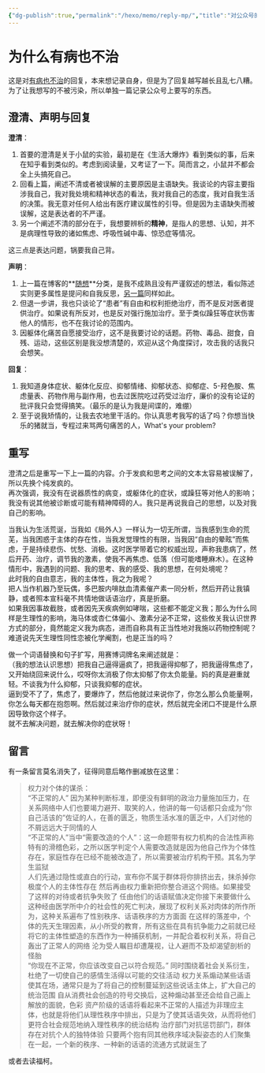 ```yaml
---
{"dg-publish":true,"permalink":"/hexo/memo/reply-mp/","title":"对公众号的回复","tags":["media"]}
---
```



# 为什么有病也不治

这是对[有病也不治](/hexo/memo/no-treatment)的回复，本来想记录自身，但是为了回复越写越长且乱七八糟。  
为了让我想写的不被污染，所以单独一篇记录公众号上要写的东西。

## 澄清、声明与回复

**澄清**：

1. 首要的澄清是关于小鼠的实验，最初是在《生活大爆炸》看到类似的事，后来在知乎看到类似的。考虑到阅读量，又考证了一下。简而言之，小鼠并不都会全上头搞死自己。
2. 回看上篇，阐述不清或者被误解的主要原因是主语缺失。我谈论的内容主要指涉我自己，我对我处境和精神状态的看法，我对我自己的态度，我对自我生活的决策。我无意对任何人给出有医疗建议属性的引导。但是因为主语缺失而被误解，这是表达者的不严谨。
3. 另一个阐述不清的部分在于，我想要辨析的**精神**，是指人的思想、认知，并不是病理性导致的诸如焦虑、呼吸性碱中毒、惊恐症等情况。

这三点是表达问题，锅要我自己背。

**声明**：

1. 上一篇在博客的**[随想](/hexo/memo)**分类，是我不成熟且没有严谨叙述的想法，看似陈述实则更多属性是提问和自我反思，[另一篇](/hexo/memo/unnormal)同样如此。
2. 但退一步讲，我也只谈论了“患者”有自由和权利拒绝治疗，而不是反对医者提供治疗。如果说有所反对，也是反对强行施加治疗。至于类似躁狂等症状伤害他人的情形，也不在我讨论的范围内。
3. 因躯体化痛苦自愿接受治疗，这不是我要讨论的话题。药物、毒品、甜食，自残、运动，这些区别是我没想清楚的，欢迎从这个角度探讨，攻击我的话我只会想笑。

**回复**：

1. 我知道身体症状、躯体化反应、抑郁情绪、抑郁状态、抑郁症、5-羟色胺、焦虑量表、药物作用与副作用，也去过医院吃过药受过治疗，廉价的没有论证的批评我只会觉得搞笑。（最乐的是认为我是间谍的，难绷）
2. 至于说我矫情的，让我去农地里干活的。你认真思考我写的话了吗？你想当快乐的猪就当，专程过来骂两句痛苦的人，What's your problem?

## 重写

澄清之后是重写一下上一篇的内容。介于发疯和思考之间的文本太容易被误解了，所以先换个纯发疯的。  
再次强调，我没有在说器质性的病变，或躯体化的症状，或躁狂等对他人的影响；我没有说其他被诊断或可能有精神障碍的人。我只是再说我自己的思想，以及对我自己的影响。

当我认为生活荒诞，当我如《局外人》一样认为一切无所谓，当我感到生命的荒芜，当我困惑于主体的存在性，当我发觉理性的有限，当我因“自由的晕眩”而焦虑，于是持续悲伤、忧愁、消极。这时医学带着它的权威出现，声称我患病了，然后开药、治疗，调节我的激素，使我不再焦虑、低落（但可能嗜睡麻木）。在这种情形中，我遇到的问题、我的思考、我的感受、我的思想，在何处境呢？  
此时我的自由意志，我的主体性，我之为我呢？  
把人当作机器乃至玩偶，多巴胺内啡肽血清素催产素一同分析，然后开药让我镇静，或者照本宣科毫不共情地做话语治疗，真是折磨。  
如果我因事故截肢，或者因先天疾病例如哮喘，这些都不能定义我；那么为什么同样是生理性的影响，海马体或杏仁体偏小、激素分泌不正常，这些攸关我认识世界方式的部分，竟然能定义我为病态，进而自称具有正当性地对我施以药物控制呢？难道说先天生理性同性恋被化学阉割，也是正当的吗？

做一个词语替换和句子扩写，用赛博词牌名来阐述就是：  
（我的想法认识思想）把我自己逼得逼疯了，把我逼得抑郁了，把我逼得焦虑了，又开始绕回来说什么，哎呀你太消极了你太抑郁了你太负能量。妈的真是避重就轻。不谈我为什么抑郁，只谈我抑郁的症状。  
逼到受不了了，焦虑了，要爆炸了，然后他就过来说你了，你怎么那么负能量啊，你怎么每天都在抱怨啊。然后就过来治疗你的症状，然后就完全闭口不提是什么原因导致你这个样子。  
就不去解决问题，就去解决你的症状呀！

## 留言

有一条留言莫名消失了，征得同意后略作删减放在这里：

> 权力对个体的谋杀：  
> “不正常的人” 因为某种判断标准，即便没有鲜明的政治力量施加压力，在关系网络中人们也要竭力避开、取笑的人，他讲的每一句话都只会成为“你自己活该的”佐证的人，在善的匮乏，物质生活水准的匮乏中，人们对他的不屑远远大于同情的人  
> “不正常的人”当中“需要改造的个人”：这一命题带有权力机构的合法性声称特有的滑稽色彩，之所以医学判定个人需要改造就是因为他自己作为个体性存在，家庭性存在已经不能被改造了，所以需要被治疗机构干预。其名为学生监狱  
> 人们先通过隐性或直白的行动，宣布你不属于群体将你排挤出去，抹杀掉你极度个人的主体性存在 然后再由权力重新把你整合进这个网络。如果接受了这样的对待或者抗争失败了 任由他们的话语赋值决定你接下来要做什么  
> 这种经由医学所中介的社会性的死亡判决，展现了权利关系对肉体的所作所为，这种关系遍布了性别秩序、话语秩序的方方面面
> 在这样的落差中，个体的先天生理因素，从小所受的教育，所有这些在具有抗争能力之前就已经将它的主体性塑造的东西作为一种捕获机制，一并配合着权利关系，将自己轰出了正常人的网络 沦为受人瞩目却遭蔑视，让人避而不及却渴望剖析的怪胎  
> “你现在不正常，你应该改变自己以符合规范。”
> 同时围绕着社会关系衍生，杜绝了一切使自己的感情生活得以可能的交往活动
> 权力关系煽动某些话语使其在场，通常只是为了将自己的控制蔓延到这些说话主体上，扩大自己的统治范围
> 自从消费社会创造的符号交换后，这种煽动甚至还会给自己画上解放的面貌，色彩
> 资产阶级的话语将看起来不正常的人描述为非理应主体，也就是将他们从理性秩序中排出，只是为了使其话语失效，从而将他们更符合社会规范地纳入理性秩序的统治结构
> 治疗部门对抗惩罚部门，群体存在对抗个人的独特体验
> 只要两个抱有同其他秩序域决裂姿态的人们聚集在一起，一个新的秩序、一种新的话语的流通方式就诞生了

或者去读福柯。
